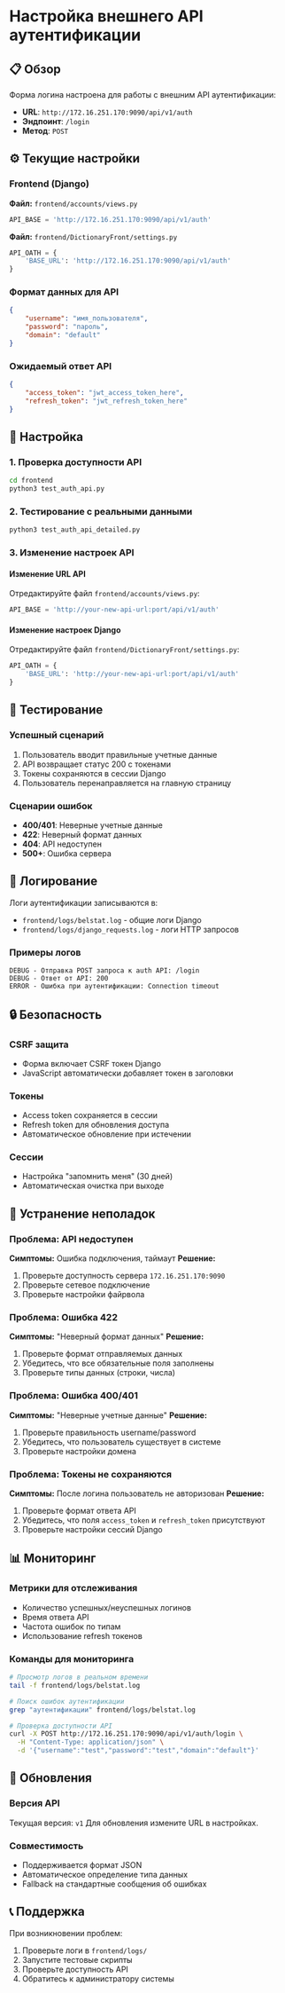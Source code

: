 # Настройка внешнего API аутентификации

## 📋 Обзор

Форма логина настроена для работы с внешним API аутентификации:
- **URL**: `http://172.16.251.170:9090/api/v1/auth`
- **Эндпоинт**: `/login`
- **Метод**: `POST`

## ⚙️ Текущие настройки

### Frontend (Django)
**Файл:** `frontend/accounts/views.py`
```python
API_BASE = 'http://172.16.251.170:9090/api/v1/auth'
```

**Файл:** `frontend/DictionaryFront/settings.py`
```python
API_OATH = {
    'BASE_URL': 'http://172.16.251.170:9090/api/v1/auth'
}
```

### Формат данных для API
```json
{
    "username": "имя_пользователя",
    "password": "пароль",
    "domain": "default"
}
```

### Ожидаемый ответ API
```json
{
    "access_token": "jwt_access_token_here",
    "refresh_token": "jwt_refresh_token_here"
}
```

## 🔧 Настройка

### 1. Проверка доступности API
```bash
cd frontend
python3 test_auth_api.py
```

### 2. Тестирование с реальными данными
```bash
python3 test_auth_api_detailed.py
```

### 3. Изменение настроек API

#### Изменение URL API
Отредактируйте файл `frontend/accounts/views.py`:
```python
API_BASE = 'http://your-new-api-url:port/api/v1/auth'
```

#### Изменение настроек Django
Отредактируйте файл `frontend/DictionaryFront/settings.py`:
```python
API_OATH = {
    'BASE_URL': 'http://your-new-api-url:port/api/v1/auth'
}
```

## 🧪 Тестирование

### Успешный сценарий
1. Пользователь вводит правильные учетные данные
2. API возвращает статус 200 с токенами
3. Токены сохраняются в сессии Django
4. Пользователь перенаправляется на главную страницу

### Сценарии ошибок
- **400/401**: Неверные учетные данные
- **422**: Неверный формат данных
- **404**: API недоступен
- **500+**: Ошибка сервера

## 📝 Логирование

Логи аутентификации записываются в:
- `frontend/logs/belstat.log` - общие логи Django
- `frontend/logs/django_requests.log` - логи HTTP запросов

### Примеры логов
```
DEBUG - Отправка POST запроса к auth API: /login
DEBUG - Ответ от API: 200
ERROR - Ошибка при аутентификации: Connection timeout
```

## 🔒 Безопасность

### CSRF защита
- Форма включает CSRF токен Django
- JavaScript автоматически добавляет токен в заголовки

### Токены
- Access token сохраняется в сессии
- Refresh token для обновления доступа
- Автоматическое обновление при истечении

### Сессии
- Настройка "запомнить меня" (30 дней)
- Автоматическая очистка при выходе

## 🚨 Устранение неполадок

### Проблема: API недоступен
**Симптомы:** Ошибка подключения, таймаут
**Решение:**
1. Проверьте доступность сервера `172.16.251.170:9090`
2. Проверьте сетевое подключение
3. Проверьте настройки файрвола

### Проблема: Ошибка 422
**Симптомы:** "Неверный формат данных"
**Решение:**
1. Проверьте формат отправляемых данных
2. Убедитесь, что все обязательные поля заполнены
3. Проверьте типы данных (строки, числа)

### Проблема: Ошибка 400/401
**Симптомы:** "Неверные учетные данные"
**Решение:**
1. Проверьте правильность username/password
2. Убедитесь, что пользователь существует в системе
3. Проверьте настройки домена

### Проблема: Токены не сохраняются
**Симптомы:** После логина пользователь не авторизован
**Решение:**
1. Проверьте формат ответа API
2. Убедитесь, что поля `access_token` и `refresh_token` присутствуют
3. Проверьте настройки сессий Django

## 📊 Мониторинг

### Метрики для отслеживания
- Количество успешных/неуспешных логинов
- Время ответа API
- Частота ошибок по типам
- Использование refresh токенов

### Команды для мониторинга
```bash
# Просмотр логов в реальном времени
tail -f frontend/logs/belstat.log

# Поиск ошибок аутентификации
grep "аутентификации" frontend/logs/belstat.log

# Проверка доступности API
curl -X POST http://172.16.251.170:9090/api/v1/auth/login \
  -H "Content-Type: application/json" \
  -d '{"username":"test","password":"test","domain":"default"}'
```

## 🔄 Обновления

### Версия API
Текущая версия: `v1`
Для обновления измените URL в настройках.

### Совместимость
- Поддерживается формат JSON
- Автоматическое определение типа данных
- Fallback на стандартные сообщения об ошибках

## 📞 Поддержка

При возникновении проблем:
1. Проверьте логи в `frontend/logs/`
2. Запустите тестовые скрипты
3. Проверьте доступность API
4. Обратитесь к администратору системы



